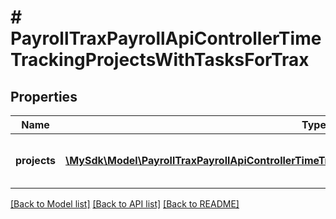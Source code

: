 # # PayrollTraxPayrollApiControllerTimeTrackingProjectsWithTasksForTrax

## Properties

Name | Type | Description | Notes
------------ | ------------- | ------------- | -------------
**projects** | [**\MySdk\Model\PayrollTraxPayrollApiControllerTimeTrackingProjectsWithTasksForTraxProjectsInner[]**](PayrollTraxPayrollApiControllerTimeTrackingProjectsWithTasksForTraxProjectsInner.md) | List of projects with their tasks | [optional]

[[Back to Model list]](../../README.md#models) [[Back to API list]](../../README.md#endpoints) [[Back to README]](../../README.md)
